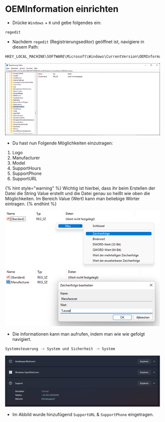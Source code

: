 # OEMInformation einrichten

* Drücke `Windows` + `R` und gebe folgendes ein:

```bash
regedit
```

* Nachdem `regedit` (Registrierungseditor) geöffnet ist, navigiere in diesem Path:

```bash
HKEY_LOCAL_MACHINE\SOFTWARE\Microsoft\Windows\CurrentVersion\OEMInformation
```
![Registrierungseditor](../.gitbook/assets/OEM-verzeichnis.png)

* Du hast nun Folgende Möglichkeiten einzutragen:

1. Logo
2. Manufacturer
3. Model
4. SupportHours
5. SupportPhone
6. SupportURL

{% hint style="warning" %}
Wichtig ist hierbei, dass ihr beim Erstellen der Datei die String Value erstellt und die Datei genau so heißt wie oben die Möglichkeiten. Im Bereich Value (Wert) kann man beliebige Wörter eintragen.
{% endhint %}

![datei erstellen](../.gitbook/assets/OEM-erstellen.png)
![datei erstellt](../.gitbook/assets/OEM-erstellt.png)

* Die Informationen kann man aufrufen, indem man wie wie gefolgt navigiert.

```bash
Systemsteuerung -> System und Sicherheit -> System
```
![anzeigen](../.gitbook/assets/OEM-anzeige.png)

* Im Abbild wurde hinzufügend `SupportURL` & `SupportPhone` eingetragen.
